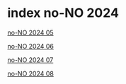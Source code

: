 # index no-NO 2024

<a href="./05">no-NO 2024 05</a>

<a href="./06">no-NO 2024 06</a>

<a href="./07">no-NO 2024 07</a>

<a href="./08">no-NO 2024 08</a>

